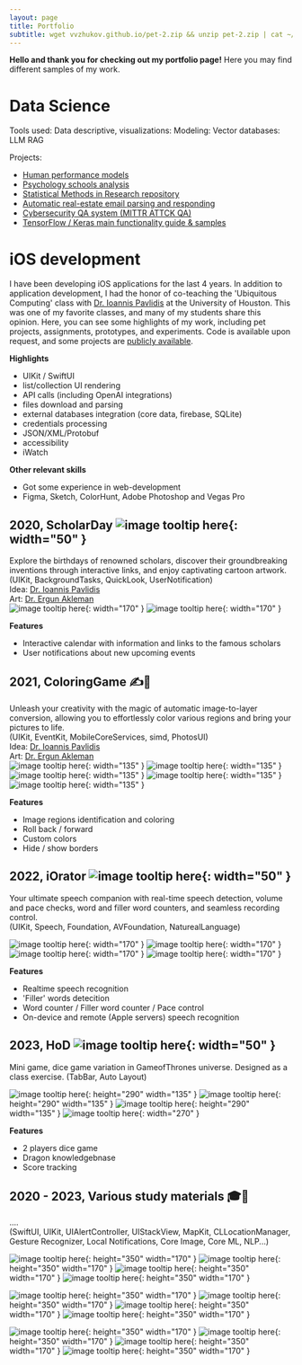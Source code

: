 ```yaml
---
layout: page
title: Portfolio
subtitle: wget vvzhukov.github.io/pet-2.zip && unzip pet-2.zip | cat ~/.skills
---
```


**Hello and thank you for checking out my portfolio page!**
Here you may find different samples of my work.

# Data Science #
Tools used:
Data descriptive, visualizations:
Modeling:
Vector databases:
LLM
RAG

Projects:
- [Human performance models](https://github.com/vvzhukov/Modeling-of-Competitive-Human-Performance)  
- [Psychology schools analysis](https://github.com/vvzhukov/Convergence-in-Affective-and-Cognitive-Sciences)  
- [Statistical Methods in Research repository](https://github.com/vvzhukov/COSC6323_public_files/tree/main)  
- [Automatic real-estate email parsing and responding](https://github.com/vvzhukov/RESponder)  
- [Cybersecurity QA system (MITTR ATTCK QA)](https://github.com/vvzhukov/QAsystem_MITTR_AttCK)  
- [TensorFlow / Keras main functionality guide & samples](https://github.com/vvzhukov/TensorFlow_guide)  
  
# iOS development #
I have been developing iOS applications for the last 4 years. In addition to application development, I had the honor of co-teaching the 'Ubiquitous Computing' class with [Dr. Ioannis Pavlidis](https://www.linkedin.com/in/ioannis-t-pavlidis/) at the University of Houston. This was one of my favorite classes, and many of my students share this opinion. Here, you can see some highlights of my work, including pet projects, assignments, prototypes, and experiments. Code is available upon request, and some projects are [publicly available](https://github.com/vvzhukov/COSC4355_public_files).

**Highlights** 
- UIKit / SwiftUI
- list/collection UI rendering
- API calls (including OpenAI integrations)
- files download and parsing
- external databases integration (core data, firebase, SQLite)
- credentials processing
- JSON/XML/Protobuf
- accessibility
- iWatch  

**Other relevant skills**
- Got some experience in web-development
- Figma, Sketch, ColorHunt, Adobe Photoshop and Vegas Pro  
  
  
## 2020, ScholarDay ![image tooltip here](/assets/img/port1_1_icon.png){: width="50" }
Explore the birthdays of renowned scholars, discover their groundbreaking inventions through interactive links, and enjoy captivating cartoon artwork.  
(UIKit, BackgroundTasks, QuickLook, UserNotification)  
Idea: [Dr. Ioannis Pavlidis](https://scholar.google.com/citations?user=E3oBkwwAAAAJ&hl=en)  
Art: [Dr. Ergun Akleman](https://scholar.google.com/citations?user=T5-M6YMAAAAJ&hl=en)  
![image tooltip here](/assets/img/port1_2_splash.png){: width="170" }
![image tooltip here](/assets/img/port1_3_main.png){: width="170" }  

**Features**
- Interactive calendar with information and links to the famous scholars
- User notifications about new upcoming events
  
  
## 2021, ColoringGame ✍️🎲
Unleash your creativity with the magic of automatic image-to-layer conversion, allowing you to effortlessly color various regions and bring your pictures to life.    
(UIKit, EventKit, MobileCoreServices, simd, PhotosUI)  
Idea: [Dr. Ioannis Pavlidis](https://scholar.google.com/citations?user=E3oBkwwAAAAJ&hl=en)  
Art: [Dr. Ergun Akleman](https://scholar.google.com/citations?user=T5-M6YMAAAAJ&hl=en)  
![image tooltip here](/assets/img/port4_1_main.png){: width="135" }
![image tooltip here](/assets/img/port4_2_main.png){: width="135" }
![image tooltip here](/assets/img/port4_3_main.png){: width="135" }
![image tooltip here](/assets/img/port4_4_main.png){: width="135" }
![image tooltip here](/assets/img/port4_5_main.png){: width="135" }  

**Features**
- Image regions identification and coloring
- Roll back / forward
- Custom colors
- Hide / show borders
  
  
## 2022, iOrator ![image tooltip here](/assets/img/port0_1_icon.png){: width="50" }
Your ultimate speech companion with real-time speech detection, volume and pace checks, word and filler word counters, and seamless recording control.  
(UIKit, Speech, Foundation, AVFoundation, NaturealLanguage)  

![image tooltip here](/assets/img/port0_2_splash.png){: width="170" }
![image tooltip here](/assets/img/port0_3_main.png){: width="170" }
![image tooltip here](/assets/img/port0_4_rec.png){: width="170" }
![image tooltip here](/assets/img/port0_5_rdy.png){: width="170" }  

**Features**
- Realtime speech recognition
- 'Filler' words detecition
- Word counter / Filler word counter / Pace control
- On-device and remote (Apple servers) speech recognition
  
  
## 2023, HoD ![image tooltip here](/assets/img/port3_0_icon.png){: width="50" }
Mini game, dice game variation in GameofThrones universe. Designed as a class exercise. 
(TabBar, Auto Layout)  

![image tooltip here](/assets/img/port3_1_main.png){: height="290" width="135" }
![image tooltip here](/assets/img/port3_2_fight.png){: height="290" width="135" }
![image tooltip here](/assets/img/port3_3_score.png){: height="290" width="135" }
![image tooltip here](/assets/img/port3_4_flip.png){: width="270" }  

**Features**
- 2 players dice game
- Dragon knowledgebnase
- Score tracking
  
  
## 2020 - 2023, Various study materials 🎓📖
....  
(SwiftUI, UIKit, UIAlertController, UIStackView, MapKit, CLLocationManager, Gesture Recognizer, Local Notifications, Core Image,  Core ML, NLP...)  

![image tooltip here](/assets/img/port_etc_1.png){: height="350" width="170" }
![image tooltip here](/assets/img/port_etc_2.png){: height="350" width="170" }
![image tooltip here](/assets/img/port_etc_3.png){: height="350" width="170" }
![image tooltip here](/assets/img/port_etc_4.png){: height="350" width="170" }  

![image tooltip here](/assets/img/port_etc_5.png){: height="350" width="170" }
![image tooltip here](/assets/img/port_etc_6.png){: height="350" width="170" }
![image tooltip here](/assets/img/port_etc_7.png){: height="350" width="170" }
![image tooltip here](/assets/img/port_etc_8.png){: height="350" width="170" }

![image tooltip here](/assets/img/port_etc_9.png){: height="350" width="170" }
![image tooltip here](/assets/img/port_etc_10.png){: height="350" width="170" }
![image tooltip here](/assets/img/port_etc_13.png){: height="350" width="170" }
![image tooltip here](/assets/img/port_etc_14.png){: height="350" width="170" }

